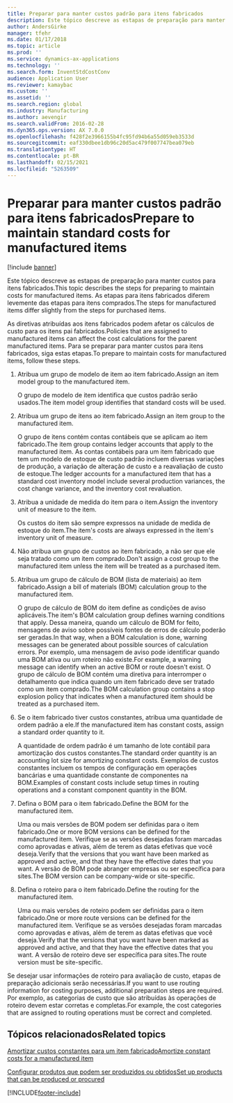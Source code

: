 ```yaml
---
title: Preparar para manter custos padrão para itens fabricados
description: Este tópico descreve as estapas de preparação para manter custos para itens fabricados.
author: AndersGirke
manager: tfehr
ms.date: 01/17/2018
ms.topic: article
ms.prod: ''
ms.service: dynamics-ax-applications
ms.technology: ''
ms.search.form: InventStdCostConv
audience: Application User
ms.reviewer: kamaybac
ms.custom: ''
ms.assetid: ''
ms.search.region: global
ms.industry: Manufacturing
ms.author: aevengir
ms.search.validFrom: 2016-02-28
ms.dyn365.ops.version: AX 7.0.0
ms.openlocfilehash: f428f2e3966155b4fc95fd94b6a55d059eb3533d
ms.sourcegitcommit: eaf330dbee1db96c20d5ac479f007747bea079eb
ms.translationtype: HT
ms.contentlocale: pt-BR
ms.lasthandoff: 02/15/2021
ms.locfileid: "5263509"
---
```

# <a name="prepare-to-maintain-standard-costs-for-manufactured-items"></a><span data-ttu-id="22e11-103">Preparar para manter custos padrão para itens fabricados</span><span class="sxs-lookup"><span data-stu-id="22e11-103">Prepare to maintain standard costs for manufactured items</span></span>

[!include [banner](../includes/banner.md)]

<span data-ttu-id="22e11-104">Este tópico descreve as estapas de preparação para manter custos para itens fabricados.</span><span class="sxs-lookup"><span data-stu-id="22e11-104">This topic describes the steps for preparing to maintain costs for manufactured items.</span></span> <span data-ttu-id="22e11-105">As etapas para itens fabricados diferem levemente das etapas para itens comprados.</span><span class="sxs-lookup"><span data-stu-id="22e11-105">The steps for manufactured items differ slightly from the steps for purchased items.</span></span>

<span data-ttu-id="22e11-106">As diretivas atribuídas aos itens fabricados podem afetar os cálculos de custo para os itens pai fabricados.</span><span class="sxs-lookup"><span data-stu-id="22e11-106">Policies that are assigned to manufactured items can affect the cost calculations for the parent manufactured items.</span></span> <span data-ttu-id="22e11-107">Para se preparar para manter custos para itens fabricados, siga estas etapas.</span><span class="sxs-lookup"><span data-stu-id="22e11-107">To prepare to maintain costs for manufactured items, follow these steps.</span></span>

1. <span data-ttu-id="22e11-108">Atribua um grupo de modelo de item ao item fabricado.</span><span class="sxs-lookup"><span data-stu-id="22e11-108">Assign an item model group to the manufactured item.</span></span> 

   <span data-ttu-id="22e11-109">O grupo de modelo de item identifica que custos padrão serão usados.</span><span class="sxs-lookup"><span data-stu-id="22e11-109">The item model group identifies that standard costs will be used.</span></span>

2. <span data-ttu-id="22e11-110">Atribua um grupo de itens ao item fabricado.</span><span class="sxs-lookup"><span data-stu-id="22e11-110">Assign an item group to the manufactured item.</span></span> 

   <span data-ttu-id="22e11-111">O grupo de itens contém contas contábeis que se aplicam ao item fabricado.</span><span class="sxs-lookup"><span data-stu-id="22e11-111">The item group contains ledger accounts that apply to the manufactured item.</span></span> <span data-ttu-id="22e11-112">As contas contábeis para um item fabricado que tem um modelo de estoque de custo padrão incluem diversas variações de produção, a variação de alteração de custo e a reavaliação de custo de estoque.</span><span class="sxs-lookup"><span data-stu-id="22e11-112">The ledger accounts for a manufactured item that has a standard cost inventory model include several production variances, the cost change variance, and the inventory cost revaluation.</span></span>

3. <span data-ttu-id="22e11-113">Atribua a unidade de medida do item para o item.</span><span class="sxs-lookup"><span data-stu-id="22e11-113">Assign the inventory unit of measure to the item.</span></span> 

   <span data-ttu-id="22e11-114">Os custos do item são sempre expressos na unidade de medida de estoque do item.</span><span class="sxs-lookup"><span data-stu-id="22e11-114">The item's costs are always expressed in the item's inventory unit of measure.</span></span>

4. <span data-ttu-id="22e11-115">Não atribua um grupo de custos ao item fabricado, a não ser que ele seja tratado como um item comprado.</span><span class="sxs-lookup"><span data-stu-id="22e11-115">Don't assign a cost group to the manufactured item unless the item will be treated as a purchased item.</span></span>

5. <span data-ttu-id="22e11-116">Atribua um grupo de cálculo de BOM (lista de materiais) ao item fabricado.</span><span class="sxs-lookup"><span data-stu-id="22e11-116">Assign a bill of materials (BOM) calculation group to the manufactured item.</span></span> 

   <span data-ttu-id="22e11-117">O grupo de cálculo de BOM do item define as condições de aviso aplicáveis.</span><span class="sxs-lookup"><span data-stu-id="22e11-117">The item's BOM calculation group defines warning conditions that apply.</span></span> <span data-ttu-id="22e11-118">Dessa maneira, quando um cálculo de BOM for feito, mensagens de aviso sobre possíveis fontes de erros de cálculo poderão ser geradas.</span><span class="sxs-lookup"><span data-stu-id="22e11-118">In that way, when a BOM calculation is done, warning messages can be generated about possible sources of calculation errors.</span></span> <span data-ttu-id="22e11-119">Por exemplo, uma mensagem de aviso pode identificar quando uma BOM ativa ou um roteiro não existe.</span><span class="sxs-lookup"><span data-stu-id="22e11-119">For example, a warning message can identify when an active BOM or route doesn't exist.</span></span> <span data-ttu-id="22e11-120">O grupo de cálculo de BOM contém uma diretiva para interromper o detalhamento que indica quando um item fabricado deve ser tratado como um item comprado.</span><span class="sxs-lookup"><span data-stu-id="22e11-120">The BOM calculation group contains a stop explosion policy that indicates when a manufactured item should be treated as a purchased item.</span></span>

6. <span data-ttu-id="22e11-121">Se o item fabricado tiver custos constantes, atribua uma quantidade de ordem padrão a ele.</span><span class="sxs-lookup"><span data-stu-id="22e11-121">If the manufactured item has constant costs, assign a standard order quantity to it.</span></span> 

   <span data-ttu-id="22e11-122">A quantidade de ordem padrão é um tamanho de lote contábil para amortização dos custos constantes.</span><span class="sxs-lookup"><span data-stu-id="22e11-122">The standard order quantity is an accounting lot size for amortizing constant costs.</span></span> <span data-ttu-id="22e11-123">Exemplos de custos constantes incluem os tempos de configuração em operações bancárias e uma quantidade constante de componentes na BOM.</span><span class="sxs-lookup"><span data-stu-id="22e11-123">Examples of constant costs include setup times in routing operations and a constant component quantity in the BOM.</span></span>

7. <span data-ttu-id="22e11-124">Defina o BOM para o item fabricado.</span><span class="sxs-lookup"><span data-stu-id="22e11-124">Define the BOM for the manufactured item.</span></span> 

   <span data-ttu-id="22e11-125">Uma ou mais versões de BOM podem ser definidas para o item fabricado.</span><span class="sxs-lookup"><span data-stu-id="22e11-125">One or more BOM versions can be defined for the manufactured item.</span></span> <span data-ttu-id="22e11-126">Verifique se as versões desejadas foram marcadas como aprovadas e ativas, além de terem as datas efetivas que você deseja.</span><span class="sxs-lookup"><span data-stu-id="22e11-126">Verify that the versions that you want have been marked as approved and active, and that they have the effective dates that you want.</span></span> <span data-ttu-id="22e11-127">A versão de BOM pode abranger empresas ou ser específica para sites.</span><span class="sxs-lookup"><span data-stu-id="22e11-127">The BOM version can be company-wide or site-specific.</span></span>

8. <span data-ttu-id="22e11-128">Defina o roteiro para o item fabricado.</span><span class="sxs-lookup"><span data-stu-id="22e11-128">Define the routing for the manufactured item.</span></span> 

   <span data-ttu-id="22e11-129">Uma ou mais versões de roteiro podem ser definidas para o item fabricado.</span><span class="sxs-lookup"><span data-stu-id="22e11-129">One or more route versions can be defined for the manufactured item.</span></span> <span data-ttu-id="22e11-130">Verifique se as versões desejadas foram marcadas como aprovadas e ativas, além de terem as datas efetivas que você deseja.</span><span class="sxs-lookup"><span data-stu-id="22e11-130">Verify that the versions that you want have been marked as approved and active, and that they have the effective dates that you want.</span></span> <span data-ttu-id="22e11-131">A versão de roteiro deve ser específica para sites.</span><span class="sxs-lookup"><span data-stu-id="22e11-131">The route version must be site-specific.</span></span>

<span data-ttu-id="22e11-132">Se desejar usar informações de roteiro para avaliação de custo, etapas de preparação adicionais serão necessárias.</span><span class="sxs-lookup"><span data-stu-id="22e11-132">If you want to use routing information for costing purposes, additional preparation steps are required.</span></span> <span data-ttu-id="22e11-133">Por exemplo, as categorias de custo que são atribuídas às operações de roteiro devem estar corretas e completas.</span><span class="sxs-lookup"><span data-stu-id="22e11-133">For example, the cost categories that are assigned to routing operations must be correct and completed.</span></span>

<a name="related-topics"></a><span data-ttu-id="22e11-134">Tópicos relacionados</span><span class="sxs-lookup"><span data-stu-id="22e11-134">Related topics</span></span>
--------

[<span data-ttu-id="22e11-135">Amortizar custos constantes para um item fabricado</span><span class="sxs-lookup"><span data-stu-id="22e11-135">Amortize constant costs for a manufactured item</span></span>](amortize-constant-costs-manufactured-item.md)

[<span data-ttu-id="22e11-136">Configurar produtos que podem ser produzidos ou obtidos</span><span class="sxs-lookup"><span data-stu-id="22e11-136">Set up products that can be produced or procured</span></span>](manufactured-items-treated-as-purchased-items.md)



[!INCLUDE[footer-include](../../includes/footer-banner.md)]